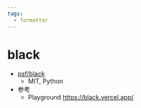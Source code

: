 ```yaml
---
tags:
  - formatter
---
```


# black

- [psf/black](https://github.com/psf/black)
  - MIT, Python
- 参考
  - Playground https://black.vercel.app/
